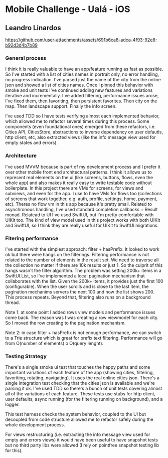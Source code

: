 # Mobile Challenge - Ualá - iOS
## Leandro Linardos

https://github.com/user-attachments/assets/691b6ca8-adca-4f93-92e8-b92d3d4b7b89

### General process

I think it is really valuable to have an app/feature running as fast as possible. So I've started with a list of cities names in portrait only, no error handling, no progress indication. I've parsed just the name of the city from the online json and showed a list of cities names. Once I pinned this behavior with smoke and unit tests I've continued adding new features and variations iterative and incrementally. I've added filtering, performance issues arose, I've fixed them, then favoriting, then persistent favorites. Then city on the map. Then landscape support. Finally the info screen.

I've used TDD so I have tests verifying almost each implemented behavior, which allowed me to refactor several times during this process. Some components (even foundational ones) emerged from these refactors, i.e. Cities API, CitiesStore, abstractions to inverse dependency on user defautls, http client, etc, also extracted views (like the info message view used for empty states and errors). 

### Architecture

I've used MVVM because is part of my development process and I prefer it over other mobile front end architectural patterns. I think it allows us to represent real elements on the ui (like screens, buttons, flows, even the whole app) and also makes it really easy to write testable code without boilerplate.
In this project there are VMs for screens, for views and subviews, and even for the app. I use to have VMs for flows too (collections of screens that work together, e.g. auth, profile, settings, home, payment, etc). Theres no flow vm in this app because it's pretty small.
Related to asynchronous handling, I've used standard completion callbacks + Result monad.
Relatead to UI I've used SwiftUI, but I'm pretty comfortable with UIKit too. The kind of view model used in this project works with both UIKit and SwiftUI, so I think they are really useful for UIKit to SwiftUI migrations.

### Fitering performance

I've started with the simplest approach: filter + hasPrefix. It looked to work ok but there were hangs on the filterings. Filtering performance is not related to the number of elements in the result set. We need to traverse all the collection no matter if there are 10k results or just 1. So the culprit of this hangs wasn't the filter algorithm.
The problem was setting 200k+ items in a SwiftUI.List, so I've implemented a local pagination mechanism that collaborates with the list. Given the 200k+ items, it provides just the first 100 (configurable). When the user scrolls and is close to the last item, the pagination mechanims servers the next 100 and now the list shows 200. This process repeats. Beyond that, filtering also runs on a background thread.

Note 1: at some point I added rows view models and performance issues come back. The reason was I was creating a row viewmodel for each city. So I moved the row creating to the pagination mechanism.

Note 2: in case filter + hasPrefix is not enough performance, we can switch to a Trie structure which is great for prefix text filtering. Performance will go from O(number of elements) o O(query lenght).

### Testing Strategy

There's a single smoke ui test that touches the happy paths and some important variations of each feature of the app (showing cities, filtering, favoriting, rotating, navigating). It uses the real online cities json.
There's a single integration test checking that the cities json is available and we're parsing it ok.
I've used TDD so there's a bunch of unit tests covering almost all of the variations of each feature. These tests use stubs for http client, user defaults, async running (for the filtering running on background), and a logger.

This test harness checks the system behavior, coupled to the UI but decoupled from code structure allowed me to refactor safely during the whole development process.

For views restructuring (i.e. extracting the info message view used for empty and errors views) it would have been useful to have snapshot tests but no third party libs were allowed (I rely on pointfree snapshot testing lib for this).
